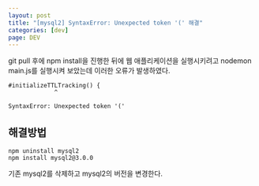 ```yaml
---
layout: post
title: "[mysql2] SyntaxError: Unexpected token '(' 해결"
categories: [dev]
page: DEV
---
```


git pull 후에 npm install을 진행한 뒤에 웹 애플리케이션을 실행시키려고 nodemon main.js를 실행시켜 보았는데 이러한 오류가 발생하였다.

```
#initializeTTLTracking() {
             ^
 
SyntaxError: Unexpected token '('
```

## 해결방법

```
npm uninstall mysql2
npm install mysql2@3.0.0
```

기존 mysql2를 삭제하고 mysql2의 버전을 변경한다.